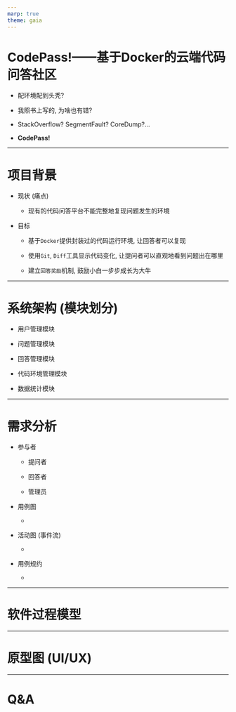```yaml
---
marp: true
theme: gaia
---
```


# CodePass!——基于Docker的云端代码问答社区

- 配环境配到头秃?

- 我照书上写的, 为啥也有错?

- StackOverflow? SegmentFault? CoreDump?...

- **CodePass!**

---

# 项目背景

- 现状 (痛点)

    - 现有的代码问答平台不能完整地复现问题发生的环境

- 目标

    - 基于`Docker`提供封装过的代码运行环境, 让回答者可以复现

    - 使用`Git`, `Diff`工具显示代码变化, 让提问者可以直观地看到问题出在哪里

    - 建立`回答奖励`机制, 鼓励小白一步步成长为大牛

---

# 系统架构 (模块划分)

- 用户管理模块

- 问题管理模块

- 回答管理模块

- 代码环境管理模块

- 数据统计模块

---

# 需求分析

- 参与者

    - 提问者

    - 回答者

    - 管理员

- 用例图

    - <!-- TODO -->

- 活动图 (事件流)

    - <!-- TODO -->

- 用例规约

    - <!-- TODO -->
---

# 软件过程模型

<!-- TODO: 用哪种软件过程模型 -->

---

# 原型图 (UI/UX)

<!-- TODO -->

---

# Q&A

